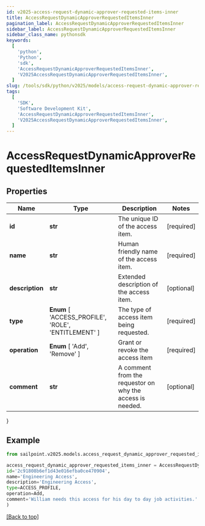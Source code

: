 ```yaml
---
id: v2025-access-request-dynamic-approver-requested-items-inner
title: AccessRequestDynamicApproverRequestedItemsInner
pagination_label: AccessRequestDynamicApproverRequestedItemsInner
sidebar_label: AccessRequestDynamicApproverRequestedItemsInner
sidebar_class_name: pythonsdk
keywords:
  [
    'python',
    'Python',
    'sdk',
    'AccessRequestDynamicApproverRequestedItemsInner',
    'V2025AccessRequestDynamicApproverRequestedItemsInner',
  ]
slug: /tools/sdk/python/v2025/models/access-request-dynamic-approver-requested-items-inner
tags:
  [
    'SDK',
    'Software Development Kit',
    'AccessRequestDynamicApproverRequestedItemsInner',
    'V2025AccessRequestDynamicApproverRequestedItemsInner',
  ]
---
```


# AccessRequestDynamicApproverRequestedItemsInner

## Properties

| Name | Type | Description | Notes |
| --- | --- | --- | --- |
| **id** | **str** | The unique ID of the access item. | [required] |
| **name** | **str** | Human friendly name of the access item. | [required] |
| **description** | **str** | Extended description of the access item. | [optional] |
| **type** | **Enum** [ 'ACCESS_PROFILE', 'ROLE', 'ENTITLEMENT' ] | The type of access item being requested. | [required] |
| **operation** | **Enum** [ 'Add', 'Remove' ] | Grant or revoke the access item | [required] |
| **comment** | **str** | A comment from the requestor on why the access is needed. | [optional] |

}

## Example

```python
from sailpoint.v2025.models.access_request_dynamic_approver_requested_items_inner import AccessRequestDynamicApproverRequestedItemsInner

access_request_dynamic_approver_requested_items_inner = AccessRequestDynamicApproverRequestedItemsInner(
id='2c91808b6ef1d43e016efba0ce470904',
name='Engineering Access',
description='Engineering Access',
type=ACCESS_PROFILE,
operation=Add,
comment='William needs this access for his day to day job activities.'
)

```

[[Back to top]](#)
